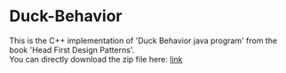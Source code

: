 # Duck-Behavior
This is the C++ implementation of 'Duck Behavior java program' from the book 'Head First Design Patterns'.  
You can directly download the zip file here: [link](https://github.com/jinpa-t/Duck-Behavior/raw/main/duck-test.zip)
